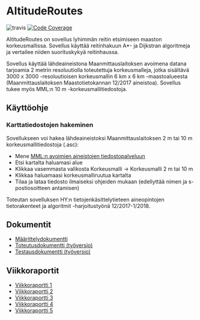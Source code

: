 # AltitudeRoutes

![travis](https://travis-ci.org/mikkokotola/AltitudeRoutes.svg?branch=master)
[![Code Coverage](https://img.shields.io/codecov/c/github/mikkokotola/AltitudeRoutes/master.svg)](https://codecov.io/github/mikkokotola/AltitudeRoutes/)

AltitudeRoutes on sovellus lyhimmän reitin etsimiseen maaston korkeusmallissa. Sovellus käyttää reitinhakuun A*- ja Dijkstran algoritmeja ja vertailee niiden suorituskykyä reitinhaussa.

Sovellus käyttää lähdeaineistona Maanmittauslaitoksen avoimena datana tarjoamia 2 metrin resoluutiolla toteutettuja korkeusmalleja, jotka sisältävä 3000 x 3000 -resoluutioisen korkeusmallin 6 km x 6 km -maastoalueesta (Maanmittauslaitoksen Maastotietokannan 12/2017 aineistoa). Sovellus tukee myös MML:n 10 m -korkeusmallitiedostoja.

## Käyttöohje



### Karttatiedostojen hakeminen

Sovellukseen voi hakea lähdeaineistoksi Maanmittauslaitoksen 2 m tai 10 m korkeusmallitiedostoja (.asc):
* Mene <a href="https://tiedostopalvelu.maanmittauslaitos.fi/tp/kartta">MML:n avoimien aineistojen tiedostopalveluun</a>
* Etsi kartalta haluamasi alue
* Klikkaa vasemmasta valikosta Korkeusmalli -> Korkeusmalli 2 m tai 10 m
* Klikkaa haluamaasi korkeusmalliruutua kartalta
* Tilaa ja lataa tiedosto ilmaiseksi ohjeiden mukaan (edellyttää nimen ja s-postiosoitteen antamisen)

Toteutan sovelluksen HY:n tietojenkäsittelytieteen aineopintojen tietorakenteet ja algoritmit -harjoitustyönä 12/2017-1/2018.

## Dokumentit
<ul>
  <li><a href="https://github.com/mikkokotola/AltitudeRoutes/blob/master/documentation/Maarittelydokumentti_Tiralabra_Kotola.pdf">Määrittelydokumentti</a></li>
  <li><a href="https://github.com/mikkokotola/AltitudeRoutes/blob/master/documentation/Toteutusdokumentti_Tiralabra_Kotola.pdf">Toteutusdokumentti (työversio)</a></li>
  <li><a href="https://github.com/mikkokotola/AltitudeRoutes/blob/master/documentation/Testausdokumentti_Tiralabra_Kotola.pdf">Testausdokumentti (työversio)</a></li>
</ul>

## Viikkoraportit
<ul>
  <li><a href="https://github.com/mikkokotola/AltitudeRoutes/blob/master/documentation/Vkoraportti1_Tiralabra_Kotola.pdf">Viikkoraportti 1</a></li>

  <li><a href="https://github.com/mikkokotola/AltitudeRoutes/blob/master/documentation/Vkoraportti2_Tiralabra_Kotola.pdf">Viikkoraportti 2</a></li>
  <li><a href="https://github.com/mikkokotola/AltitudeRoutes/blob/master/documentation/Vkoraportti3_Tiralabra_Kotola.pdf">Viikkoraportti 3</a></li>
  <li><a href="https://github.com/mikkokotola/AltitudeRoutes/blob/master/documentation/Vkoraportti4_Tiralabra_Kotola.pdf">Viikkoraportti 4</a></li>
  <li><a href="https://github.com/mikkokotola/AltitudeRoutes/blob/master/documentation/Vkoraportti5_Tiralabra_Kotola.pdf">Viikkoraportti 5</a></li>
</ul>

